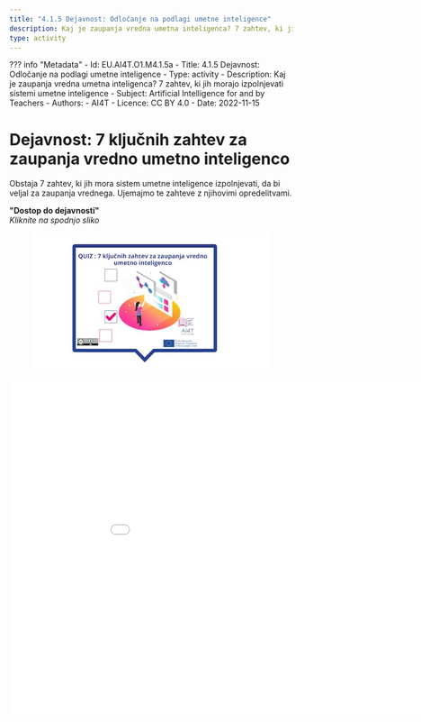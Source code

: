 ```yaml
---
title: "4.1.5 Dejavnost: Odločanje na podlagi umetne inteligence"
description: Kaj je zaupanja vredna umetna inteligenca? 7 zahtev, ki jih morajo izpolnjevati sistemi umetne inteligence
type: activity
---
```

??? info "Metadata"
    - Id: EU.AI4T.O1.M4.1.5a
    - Title: 4.1.5 Dejavnost: Odločanje na podlagi umetne inteligence
    - Type: activity
    - Description: Kaj je zaupanja vredna umetna inteligenca? 7 zahtev, ki jih morajo izpolnjevati sistemi umetne inteligence
    - Subject: Artificial Intelligence for and by Teachers
    - Authors:
        - AI4T 
    - Licence: CC BY 4.0
    - Date: 2022-11-15


# Dejavnost: 7 ključnih zahtev za zaupanja vredno umetno inteligenco

Obstaja 7 zahtev, ki jih mora sistem umetne inteligence izpolnjevati, da bi veljal za zaupanja vrednega.
Ujemajmo te zahteve z njihovimi opredelitvami.

**"Dostop do dejavnosti"**  
_Kliknite na spodnjo sliko_

<figure><img src="Images/VisuelQUIZThe7keyrequirementsfortrustworthyAI-SI.jpg" alt="Illustration for AI-based decision making Activity"/>  
</figure>

<center><iframe width="960" height="600" src="4-1-5a-risks-associated-to-the-use-of-AI-systems/4-1-5a-making-decision-with-AI.html" frameborder="0" allowfullscreen></iframe></center>

